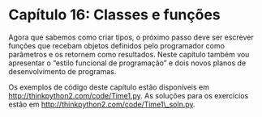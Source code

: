 # Capítulo 16: Classes e funções

Agora que sabemos como criar tipos, o próximo passo deve ser escrever funções que recebam objetos definidos pelo programador como parâmetros e os retornem como resultados. Neste capítulo também vou apresentar o “estilo funcional de programação” e dois novos planos de desenvolvimento de programas.

Os exemplos de código deste capítulo estão disponíveis em http://thinkpython2.com/code/Time1.py. As soluções para os exercícios estão em http://thinkpython2.com/code/Time1\_soln.py.
